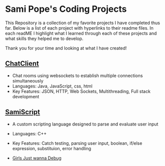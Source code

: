 # Sami Pope's Coding Projects

This Repository is a collection of my favorite projects I have completed thus far. 
Below is a list of each project with hyperlinks to their readme files. In each readME I highlight what I learned through each of these projects and what skills they helped me to develop. 

Thank you for your time and looking at what I have created!

## [ChatClient](./ChatClient/ChatClientREADME.md)
- Chat rooms using websockets to establish multiple connections simultaneously
- Languages: Java, JavaScript, css, html
- Key Features: JSON, HTTP, Web Sockets, Multithreading, Full stack development
  
## [SamiScript](./samiScript/samiScriptREADME.md)
- A custom scripting language designed to parse and evaluate user input
- Languages: C++
- Key Features: Catch testing, parsing user input, boolean, if/else expression, substituion, error handling



- [Girls Just wanna Debug](./GJWDREADME.md)
